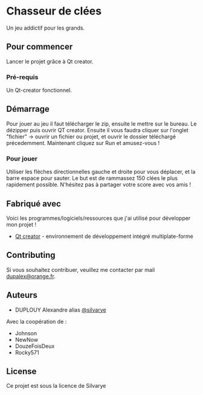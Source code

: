 # Chasseur de clées

Un jeu addictif pour les grands.

## Pour commencer

Lancer le projet grâce à Qt creator.

### Pré-requis

Un Qt-creator fonctionnel.

## Démarrage

Pour jouer au jeu il faut télécharger le zip, ensuite le mettre sur le bureau. Le dézipper puis ouvrir QT creator. Ensuite il vous faudra cliquer sur l'onglet "fichier" -> ouvrir un fichier ou projet, et ouvrir le dossier téléchargé précedemment.
Maintenant cliquez sur Run et amusez-vous !

### Pour jouer

Utiliser les flèches directionnelles gauche et droite pour vous déplacer, et la barre espace pour sauter. Le but est de rammassez 150 clées le plus rapidement possible. N'hésitez pas à partager votre score avec vos amis !

## Fabriqué avec

Voici les programmes/logiciels/ressources que j'ai utilisé pour développer mon projet !

* [Qt creator](https://fr.wikipedia.org/wiki/Qt_Creator) -  environnement de développement intégré multiplate-forme

## Contributing

Si vous souhaitez contribuer, veuillez me contacter par mail [dupalex@orange.fr](https://github.com/silvarye).

## Auteurs

* DUPLOUY Alexandre alias [@silvarye](https://github.com/silvarye)

Avec la coopération de :
* Johnson
* NewNow
* DouzeFoisDeux
* Rocky571


## License

Ce projet est sous la licence de Silvarye
